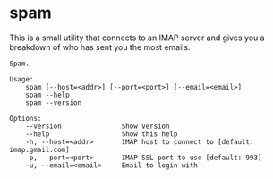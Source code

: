# spam

This is a small utility that connects to an IMAP server and gives you a 
breakdown of who has sent you the most emails.
    
    Spam.
    
    Usage:
        spam [--host=<addr>] [--port=<port>] [--email=<email>]
        spam --help
        spam --version

    Options:
        --version               Show version
        --help                  Show this help
        -h, --host=<addr>       IMAP host to connect to [default: imap.gmail.com]
        -p, --port=<port>       IMAP SSL port to use [default: 993]
        -u, --email=<email>     Email to login with
    